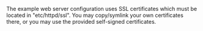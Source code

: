 The example web server configuration uses SSL certificates which must be located in "etc/httpd/ssl". You may copy/symlink
your own certificates there, or you may use the provided self-signed certificates.
